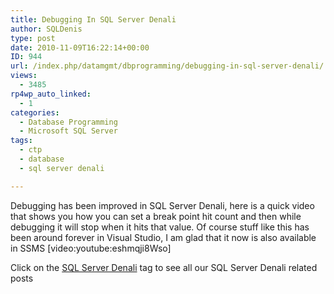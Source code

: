 ```yaml
---
title: Debugging In SQL Server Denali
author: SQLDenis
type: post
date: 2010-11-09T16:22:14+00:00
ID: 944
url: /index.php/datamgmt/dbprogramming/debugging-in-sql-server-denali/
views:
  - 3485
rp4wp_auto_linked:
  - 1
categories:
  - Database Programming
  - Microsoft SQL Server
tags:
  - ctp
  - database
  - sql server denali

---
```

Debugging has been improved in SQL Server Denali, here is a quick video that shows you how you can set a break point hit count and then while debugging it will stop when it hits that value. Of course stuff like this has been around forever in Visual Studio, I am glad that it now is also available in SSMS [video:youtube:eshmqji8Wso] 

Click on the [SQL Server Denali][1] tag to see all our SQL Server Denali related posts

 [1]: /index.php/All/sql+server+denali:
